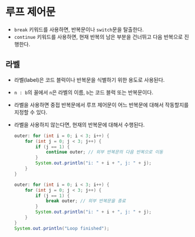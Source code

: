 # 루프 제어문

- `break` 키워드를 사용하면, 반복문이나 `switch`문을 탈출한다.
- `continue` 키워드를 사용하면, 현재 반복의 남은 부분을 건너뛰고 다음 반복으로 진행한다.

## 라벨

- 라벨(label)은 코드 블럭이나 반복문을 식별하기 위한 용도로 사용된다.
- `n : b`의 꼴에서 `n`은 라벨의 이름, `b`는 코드 블럭 또는 반복문이다.
- 라벨을 사용하면 중접 반복문에서 루프 제어문이 어느 반복문에 대해서 작동할지를 지정할 수 있다.
- 라벨을 사용하지 않는다면, 현재의 반복문에 대해서 수행된다.

  ```java
  outer: for (int i = 0; i < 3; i++) {
      for (int j = 0; j < 3; j++) {
          if (j == 1) {
              continue outer; // 외부 반복문의 다음 반복으로 이동
          }
          System.out.println("i: " + i + ", j: " + j);
      }
  }
  ```

  ```java
  outer: for (int i = 0; i < 3; i++) {
      for (int j = 0; j < 3; j++) {
          if (j == 1) {
              break outer; // 외부 반복문을 종료
          }
          System.out.println("i: " + i + ", j: " + j);
      }
  }
  System.out.println("Loop finished");
  ```

